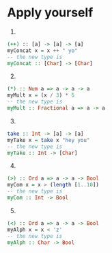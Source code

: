 # Apply yourself

1. 
```haskell
(++) :: [a] -> [a] -> [a]
myConcat x = x ++ " yo"
-- the new type is
myConcat :: [Char] -> [Char]
```

2. 
```haskell
(*) :: Num a => a -> a -> a
myMult x = (x / 3) * 5
-- the new type is
myMult :: Fractional a => a -> a
```

3. 
```haskell
take :: Int -> [a] -> [a]
myTake x = take x "hey you"
-- the new type is
myTake :: Int -> [Char]
```

4. 
```haskell
(>) :: Ord a => a -> a -> Bool
myCom x = x > (length [1..10])
-- the new type is
myCom :: Int -> Bool
```

5. 
```haskell
(<) :: Ord a => a -> a -> Bool
myAlph x = x < 'z'
-- the new type is
myAlph :: Char -> Bool
```